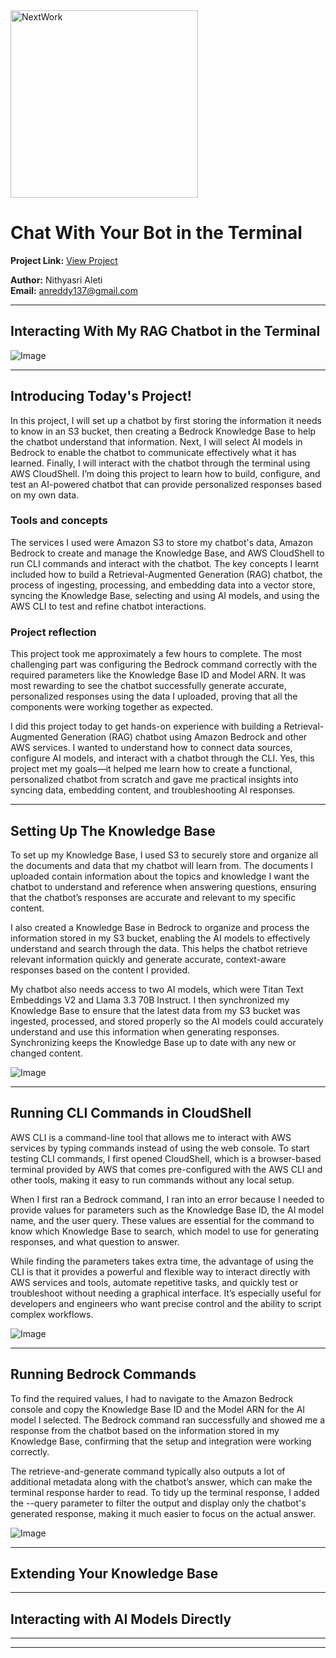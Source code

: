 <img src="https://cdn.prod.website-files.com/677c400686e724409a5a7409/6790ad949cf622dc8dcd9fe4_nextwork-logo-leather.svg" alt="NextWork" width="300" />

# Chat With Your Bot in the Terminal

**Project Link:** [View Project](http://learn.nextwork.org/projects/ai-rag-cloudshell)

**Author:** Nithyasri Aleti  
**Email:** anreddy137@gmail.com

---

## Interacting With My RAG Chatbot in the Terminal

![Image](http://learn.nextwork.org/thoughtful_navy_swift_korimako/uploads/ai-rag-cloudshell_1i2j3k4l)

---

## Introducing Today's Project!

In this project, I will set up a chatbot by first storing the information it needs to know in an S3 bucket, then creating a Bedrock Knowledge Base to help the chatbot understand that information. Next, I will select AI models in Bedrock to enable the chatbot to communicate effectively what it has learned. Finally, I will interact with the chatbot through the terminal using AWS CloudShell. I’m doing this project to learn how to build, configure, and test an AI-powered chatbot that can provide personalized responses based on my own data.

### Tools and concepts

The services I used were Amazon S3 to store my chatbot's data, Amazon Bedrock to create and manage the Knowledge Base, and AWS CloudShell to run CLI commands and interact with the chatbot. The key concepts I learnt included how to build a Retrieval-Augmented Generation (RAG) chatbot, the process of ingesting, processing, and embedding data into a vector store, syncing the Knowledge Base, selecting and using AI models, and using the AWS CLI to test and refine chatbot interactions.

### Project reflection

This project took me approximately a few hours to complete. The most challenging part was configuring the Bedrock command correctly with the required parameters like the Knowledge Base ID and Model ARN. It was most rewarding to see the chatbot successfully generate accurate, personalized responses using the data I uploaded, proving that all the components were working together as expected.

I did this project today to get hands-on experience with building a Retrieval-Augmented Generation (RAG) chatbot using Amazon Bedrock and other AWS services. I wanted to understand how to connect data sources, configure AI models, and interact with a chatbot through the CLI. Yes, this project met my goals—it helped me learn how to create a functional, personalized chatbot from scratch and gave me practical insights into syncing data, embedding content, and troubleshooting AI responses.

---

## Setting Up The Knowledge Base

To set up my Knowledge Base, I used S3 to securely store and organize all the documents and data that my chatbot will learn from. The documents I uploaded contain information about the topics and knowledge I want the chatbot to understand and reference when answering questions, ensuring that the chatbot’s responses are accurate and relevant to my specific content.

I also created a Knowledge Base in Bedrock to organize and process the information stored in my S3 bucket, enabling the AI models to effectively understand and search through the data. This helps the chatbot retrieve relevant information quickly and generate accurate, context-aware responses based on the content I provided.


My chatbot also needs access to two AI models, which were Titan Text Embeddings V2 and Llama 3.3 70B Instruct. I then synchronized my Knowledge Base to ensure that the latest data from my S3 bucket was ingested, processed, and stored properly so the AI models could accurately understand and use this information when generating responses. Synchronizing keeps the Knowledge Base up to date with any new or changed content.

![Image](http://learn.nextwork.org/thoughtful_navy_swift_korimako/uploads/ai-rag-cloudshell_1u2v3w4x)

---

## Running CLI Commands in CloudShell

AWS CLI is a command-line tool that allows me to interact with AWS services by typing commands instead of using the web console. To start testing CLI commands, I first opened CloudShell, which is a browser-based terminal provided by AWS that comes pre-configured with the AWS CLI and other tools, making it easy to run commands without any local setup.

When I first ran a Bedrock command, I ran into an error because I needed to provide values for parameters such as the Knowledge Base ID, the AI model name, and the user query. These values are essential for the command to know which Knowledge Base to search, which model to use for generating responses, and what question to answer.

While finding the parameters takes extra time, the advantage of using the CLI is that it provides a powerful and flexible way to interact directly with AWS services and tools, automate repetitive tasks, and quickly test or troubleshoot without needing a graphical interface. It’s especially useful for developers and engineers who want precise control and the ability to script complex workflows.

![Image](http://learn.nextwork.org/thoughtful_navy_swift_korimako/uploads/ai-rag-cloudshell_sdrgsert)

---

## Running Bedrock Commands

To find the required values, I had to navigate to the Amazon Bedrock console and copy the Knowledge Base ID and the Model ARN for the AI model I selected. The Bedrock command ran successfully and showed me a response from the chatbot based on the information stored in my Knowledge Base, confirming that the setup and integration were working correctly.

The retrieve-and-generate command typically also outputs a lot of additional metadata along with the chatbot’s answer, which can make the terminal response harder to read. To tidy up the terminal response, I added the --query parameter to filter the output and display only the chatbot's generated response, making it much easier to focus on the actual answer.

![Image](http://learn.nextwork.org/thoughtful_navy_swift_korimako/uploads/ai-rag-cloudshell_1i2j3k4l)

---

## Extending Your Knowledge Base

---

## Interacting with AI Models Directly

---

---
